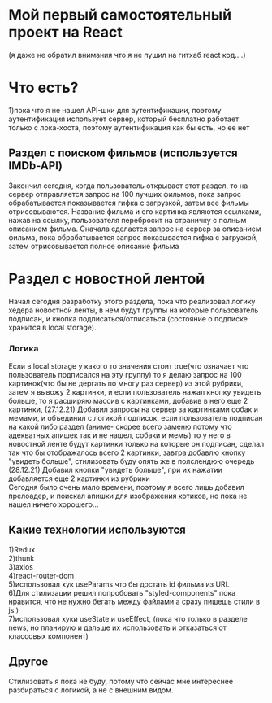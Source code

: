 # Мой первый самостоятельный проект на React
(я даже не обратил внимания что я не пушил на гитхаб react код....)
# Что есть?
1)пока что я не нашел API-шки для аутентификации, поэтому аутентификация использует сервер, который бесплатно работает только с лока-хоста, поэтому аутентификация как бы есть, но ее нет
## Раздел с поиском фильмов (используется IMDb-API)
Закончил сегодня, когда пользователь открывает этот раздел, то на сервер отправляется запрос на 100 лучших фильмов, пока запрос обрабатывается показывается гифка с загрузкой, затем все фильмы отрисовываются. Название фильма и его картинка являются ссылками, нажав на ссылку, пользователя перебросит на страничку с полным описанием фильма. Сначала сделается запрос на сервер за описанием фильма, пока обрабатывается запрос показывается гифка с загрузкой, затем отрисовывается полное описание фильма

# Раздел с новостной лентой
Начал сегодня разработку этого раздела, пока что реализовал логику хедера новостной ленты, в нем будут группы на которые пользователь подписан, и кнопка подписаться/отписаться (состояние о подписке хранится в local storage). 

### Логика
Если в local storage у какого то значения стоит true(что означает что пользователь подписался на эту группу) то я делаю запрос на 100 картинок(что бы не дергать по многу раз сервер) из этой рубрики, затем я вывожу 2 картинки, и если пользователь нажал кнопку увидеть больше, то я расширяю массив с картинками, добавив в него еще 2 картинки,
(27.12.21) Добавил запросы на сервер за картинками собак и мемами, и объединил с логикой подписок, если пользователь подписан на какой либо раздел (аниме- скорее всего заменю потому что адекватных апишек так и не нашел, собаки и мемы) то у него в новостной ленте будут картинки только на которые он подписан, сделал так что бы отображалось всего 2 картинки, завтра добавлю кнопку "увидеть больше", стилизовать буду опять же в полслендюю очередь  
(28.12.21) Добавил кнопки "увидеть больше", при их нажатии  добавляется еще 2 картинки из рубрики  
Сегодня было очень мало времени, поэтому я всего лишь добавил прелоадер, и поискал апишки для изображения котиков, но пока не нашел ничего хорошего...

## Какие технологии используются
1)Redux  
2)thunk  
3)axios  
4)react-router-dom  
5)использовал хук useParams что бы достать id фильма из URL  
6)Для стилизации решил попробовать "styled-components" пока нравится, что не нужно бегать между файлами а сразу пишешь стили в js )  
7)использовал хуки useState и useEffect, (пока что только в разделе news, но планирую и дальше их использовать и отказаться от классовых компонент)

## Другое 
Стилизовать я пока не буду, потому что сейчас мне интереснее разбираться с логикой, а не с внешним видом.
